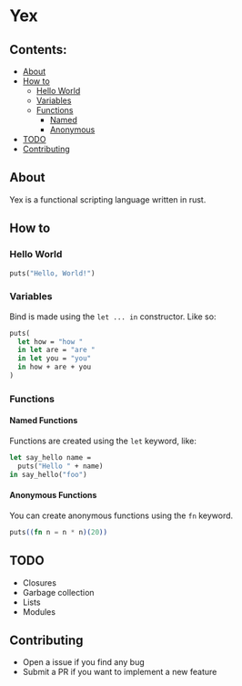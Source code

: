 # Yex

## Contents:

  * [About](#about)
  * [How to](#how-to)
    * [Hello World](#hello-world)
    * [Variables](#variables)
    * [Functions](#functions)
      * [Named](#named-functions)
      * [Anonymous](#anonymous-functions)
  * [TODO](#todo)
  * [Contributing](#contributing)

## About

Yex is a functional scripting language written in rust. <!--TODO: More information-->

## How to

### Hello World

```ml
puts("Hello, World!")
```

### Variables

Bind is made using the `let ... in` constructor. Like so:

```ml
puts(
  let how = "how "
  in let are = "are "
  in let you = "you"
  in how + are + you
)
```

### Functions

#### Named Functions

Functions are created using the `let` keyword, like:

```ml
let say_hello name =
  puts("Hello " + name)
in say_hello("foo")
```

#### Anonymous Functions

You can create anonymous functions using the `fn` keyword.

```elixir
puts((fn n = n * n)(20))
```

## TODO
  * Closures
  * Garbage collection
  * Lists
  * Modules

## Contributing
  * Open a issue if you find any bug
  * Submit a PR if you want to implement a new feature
